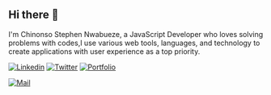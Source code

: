 ## Hi there 👋


<!-- ### [live site](link) 
![image](link) -->

I'm Chinonso Stephen Nwabueze, a JavaScript Developer who loves solving problems with codes,I use various web tools, languages, and technology to create applications with user experience as a top priority.
<p>
<a href="https://www.linkedin.com/in/chukwunonso-nwabueze/" ><img alt="Linkedin" src="https://img.shields.io/badge/LinkedIn-0077B5?style=for-the-badge&logo=linkedin&logoColor=white"></a>
<a href="https://twitter.com/Stephen_noso" ><img alt="Twitter" src="https://img.shields.io/badge/Twitter-1DA1F2?style=for-the-badge&logo=twitter&logoColor=white"></a>
<a href="https://chinonsonwabueze.vercel.app/"><img alt="Portfolio" src="https://img.shields.io/badge/portfolio-%2312100E.svg?&style=for-the-badge&logo=superuser&logoColor=white"></a>

<a href="mailto:nwabuezesc@gmail.com"><img alt="Mail" src="https://camo.githubusercontent.com/d8d9eeb42e9421711d15c4a007e73c3c803728ed563017385a7f2156e74f537e/68747470733a2f2f696d672e736869656c64732e696f2f62616467652f456d61696c2d2532333030373742352e7376673f267374796c653d666f722d7468652d6261646765266c6f676f3d676d61696c"></a>


